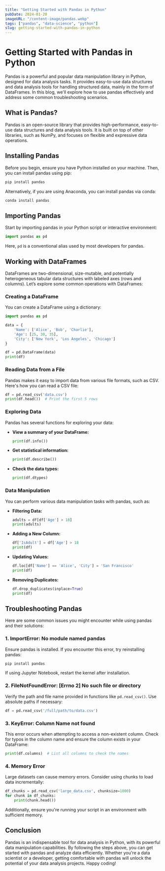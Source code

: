 ```yaml
---
title: "Getting Started with Pandas in Python"
pubDate: 2024-01-20
imageURL: "/content-image/pandas.webp"
tags: ["pandas", "data-science", "python"]
slug: getting-started-with-pandas-in-python
---
```


# Getting Started with Pandas in Python

Pandas is a powerful and popular data manipulation library in Python, designed for data analysis tasks. It provides easy-to-use data structures and data analysis tools for handling structured data, mainly in the form of DataFrames. In this blog, we'll explore how to use pandas effectively and address some common troubleshooting scenarios.

## What is Pandas?

Pandas is an open-source library that provides high-performance, easy-to-use data structures and data analysis tools. It is built on top of other libraries, such as NumPy, and focuses on flexible and expressive data operations.

## Installing Pandas

Before you begin, ensure you have Python installed on your machine. Then, you can install pandas using pip:

```bash
pip install pandas
```

Alternatively, if you are using Anaconda, you can install pandas via conda:

```bash
conda install pandas
```

## Importing Pandas

Start by importing pandas in your Python script or interactive environment:

```python
import pandas as pd
```

Here, `pd` is a conventional alias used by most developers for pandas.

## Working with DataFrames

DataFrames are two-dimensional, size-mutable, and potentially heterogeneous tabular data structures with labeled axes (rows and columns). Let’s explore some common operations with DataFrames:

### Creating a DataFrame

You can create a DataFrame using a dictionary:

```python
import pandas as pd

data = {
    'Name': ['Alice', 'Bob', 'Charlie'],
    'Age': [25, 30, 35],
    'City': ['New York', 'Los Angeles', 'Chicago']
}

df = pd.DataFrame(data)
print(df)
```

### Reading Data from a File

Pandas makes it easy to import data from various file formats, such as CSV. Here's how you can read a CSV file:

```python
df = pd.read_csv('data.csv')
print(df.head())  # Print the first 5 rows
```

### Exploring Data

Pandas has several functions for exploring your data:

- **View a summary of your DataFrame:**

  ```python
  print(df.info())
  ```

- **Get statistical information:**

  ```python
  print(df.describe())
  ```

- **Check the data types:**

  ```python
  print(df.dtypes)
  ```

### Data Manipulation

You can perform various data manipulation tasks with pandas, such as:

- **Filtering Data:**

  ```python
  adults = df[df['Age'] > 18]
  print(adults)
  ```

- **Adding a New Column:**

  ```python
  df['IsAdult'] = df['Age'] > 18
  print(df)
  ```

- **Updating Values:**

  ```python
  df.loc[df['Name'] == 'Alice', 'City'] = 'San Francisco'
  print(df)
  ```

- **Removing Duplicates:**

  ```python
  df.drop_duplicates(inplace=True)
  print(df)
  ```

## Troubleshooting Pandas

Here are some common issues you might encounter while using pandas and their solutions:

### 1. ImportError: No module named pandas

Ensure pandas is installed. If you encounter this error, try reinstalling pandas:

```bash
pip install pandas
```

If using Jupyter Notebook, restart the kernel after installation.

### 2. FileNotFoundError: [Errno 2] No such file or directory

Verify the path and file name provided in functions like `pd.read_csv()`. Use absolute paths if necessary:

```python
df = pd.read_csv('/full/path/to/data.csv')
```

### 3. KeyError: Column Name not found

This error occurs when attempting to access a non-existent column. Check for typos in the column name and ensure the column exists in your DataFrame:

```python
print(df.columns)  # List all columns to check the names
```

### 4. Memory Error

Large datasets can cause memory errors. Consider using chunks to load data incrementally:

```python
df_chunks = pd.read_csv('large_data.csv', chunksize=1000)
for chunk in df_chunks:
    print(chunk.head())
```

Additionally, ensure you're running your script in an environment with sufficient memory.

## Conclusion

Pandas is an indispensable tool for data analysis in Python, with its powerful data manipulation capabilities. By following the steps above, you can get started with pandas and analyze data efficiently. Whether you're a data scientist or a developer, getting comfortable with pandas will unlock the potential of your data analysis projects. Happy coding!
